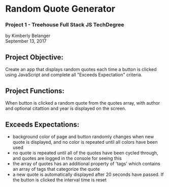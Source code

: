 # Random Quote Generator
### Project 1 - Treehouse Full Stack JS TechDegree
by Kimberly Belanger<br/>
September 13, 2017


## Project Objective:
Create an app that displays random quotes each time a button is clicked using JavaScript and complete all "Exceeds Expectation" criteria.

## Project Functions:
When button is clicked a random quote from the quotes array, with author and optional citattion and year is displayed on the screen.

## Exceeds Expectations:
- background color of page and button randomly changes when new quote is displayed, and no color is repeated until all colors have been used
- no quote is repeated until all of the quotes have been cycled through, and quotes are logged in the console for seeing this
- the array of quotes has an additional property of 'tags' which contains an array of tags that categorize the quote
- a new quote is automatically displayed after 20 seconds have passed. If the button is clicked the interval time is reset
